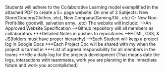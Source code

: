 Students will adhere to the Collaborative Learning model exemplified in the attached PDF to create a 5+ page website.
On one of 3 Subjects: New Store(Grocery/Clothes..etc), New Company(Gaming/Oil...etc) Or New Non-Profit(like goodwill, salvation army...etc)
The website will include: 
-->An Approved Website Specification 
-->Github repository will all members as collaborators
    ***Detailed Notes in pushes to repositories
-->HTML, CSS, & JS(folders must have proper hierarchy)
-->Each Student will keep a project log in Google Docs
   ***Each Project Doc will be shared with my when the project is turned in
   ***List of agreed responsibility for all members in the teams 
   ***Be a daily log for the projects development (That means date the logs, interactions with teammates, work you are planning in the immediate future and work you accomplished)
